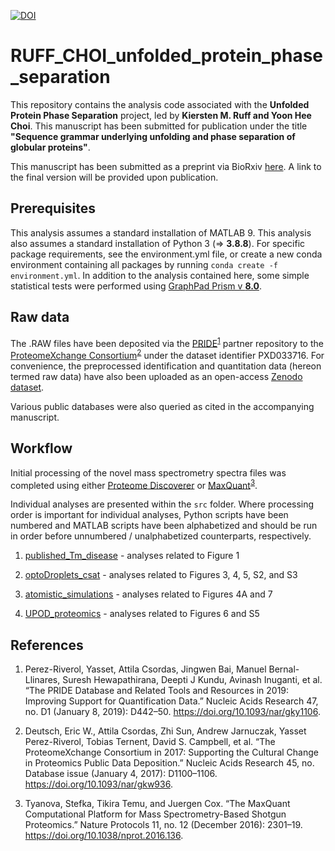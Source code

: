 [![DOI](https://zenodo.org/badge/..../.svg)](https://doi.org/###/zenodo.###)

# RUFF_CHOI_unfolded_protein_phase_separation

This repository contains the analysis code associated with the **Unfolded Protein Phase Separation** project, led by **Kiersten M. Ruff and Yoon Hee Choi**. This manuscript has been submitted for publication under the title **"Sequence grammar underlying unfolding and phase separation of globular proteins"**.

This manuscript has been submitted as a preprint via BioRxiv [here](https://doi.org/10.1101/2021.08.20.457073). A link to the final version will be provided upon publication.

## Prerequisites

This analysis assumes a standard installation of MATLAB 9. This analysis also assumes a standard installation of Python 3 (=> **3.8.8**). For specific package requirements, see the environment.yml file, or  create a new conda environment containing all packages by running ```conda create -f environment.yml```. In addition to the analysis contained here, some simple statistical tests were performed using [GraphPad Prism v **8.0**](https://www.graphpad.com/scientific-software/prism/).

## Raw data

The .RAW files have been deposited via the [PRIDE][1]<sup>[1]</sup> partner repository to the [ProteomeXchange Consortium][2]<sup>[2]</sup> under the dataset identifier PXD033716. For convenience, the preprocessed identification and quantitation data (hereon termed raw data) have also been uploaded as an open-access [Zenodo dataset](https://doi.org/###/zenodo.###). 

Various public databases were also queried as cited in the accompanying manuscript.

## Workflow

Initial processing of the novel mass spectrometry spectra files was completed using either [Proteome Discoverer] or [MaxQuant][3]<sup>[3]</sup>.

Individual analyses are presented within the ```src``` folder. Where processing order is important for individual analyses, Python scripts have been numbered and MATLAB scripts have been alphabetized and should be run in order before unnumbered / unalphabetized counterparts, respectively.

1. [published_Tm_disease](https://github.com/kierstenruff/RUFF_CHOI_unfolded_protein_phase_separation/tree/master/src/published_Tm_disease) - analyses related to Figure 1

2. [optoDroplets_csat](https://github.com/kierstenruff/RUFF_CHOI_unfolded_protein_phase_separation/tree/master/src/optoDroplets_csat) - analyses related to Figures 3, 4, 5, S2, and S3

3. [atomistic_simulations](https://github.com/kierstenruff/RUFF_CHOI_unfolded_protein_phase_separation/tree/master/src/atomistic_simulations) - analyses related to Figures 4A and 7

4. [UPOD_proteomics](https://github.com/kierstenruff/RUFF_CHOI_unfolded_protein_phase_separation/tree/master/src/UPOD_proteomics) - analyses related to Figures 6 and S5

## References

[1]: https://www.ebi.ac.uk/pride/archive/

1. Perez-Riverol, Yasset, Attila Csordas, Jingwen Bai, Manuel Bernal-Llinares, Suresh Hewapathirana, Deepti J Kundu, Avinash Inuganti, et al. “The PRIDE Database and Related Tools and Resources in 2019: Improving Support for Quantification Data.” Nucleic Acids Research 47, no. D1 (January 8, 2019): D442–50. https://doi.org/10.1093/nar/gky1106.

[2]: http://proteomecentral.proteomexchange.org

2. Deutsch, Eric W., Attila Csordas, Zhi Sun, Andrew Jarnuczak, Yasset Perez-Riverol, Tobias Ternent, David S. Campbell, et al. “The ProteomeXchange Consortium in 2017: Supporting the Cultural Change in Proteomics Public Data Deposition.” Nucleic Acids Research 45, no. Database issue (January 4, 2017): D1100–1106. https://doi.org/10.1093/nar/gkw936.

[Proteome Discoverer]: https://www.thermofisher.com/au/en/home/industrial/mass-spectrometry/liquid-chromatography-mass-spectrometry-lc-ms/lc-ms-software/multi-omics-data-analysis/proteome-discoverer-software.html

[3]: https://www.maxquant.org/

3. Tyanova, Stefka, Tikira Temu, and Juergen Cox. “The MaxQuant Computational Platform for Mass Spectrometry-Based Shotgun Proteomics.” Nature Protocols 11, no. 12 (December 2016): 2301–19. https://doi.org/10.1038/nprot.2016.136.
